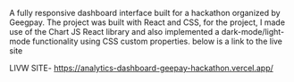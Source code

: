 A fully responsive dashboard interface built for a hackathon organized by Geegpay.
The project was built with React and CSS,
for the project, I made use of the Chart JS React library and also implemented a dark-mode/light-mode functionality using CSS custom properties. 
below is a link to the live site

LIVW SITE- https://analytics-dashboard-geepay-hackathon.vercel.app/
